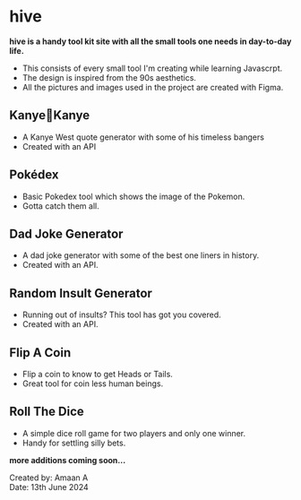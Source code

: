 # hive

**hive is a handy tool kit site with all the small tools one needs in day-to-day life.** 
- This consists of every small tool I'm creating while learning Javascrpt.
- The design is inspired from the 90s aesthetics. 
- All the pictures and images used in the project are created with Figma.

 
## Kanye🖤Kanye
- A Kanye West quote generator with some of his timeless bangers
- Created with an API

## Pokédex

- Basic Pokedex tool which shows the image of the Pokemon.
- Gotta catch them all.

## Dad Joke Generator
- A dad joke generator with some of the best one liners in history.
- Created with an API.

## Random Insult Generator
- Running out of insults? This tool has got you covered.
- Created with an API.

## Flip A Coin

- Flip a coin to know to get Heads or Tails.
- Great tool for coin less human beings.

## Roll The Dice

- A simple dice roll game for two players and only one winner. 
- Handy for settling silly bets.

**more additions coming soon...**


Created by: Amaan A <br/>
Date: 13th June 2024  
